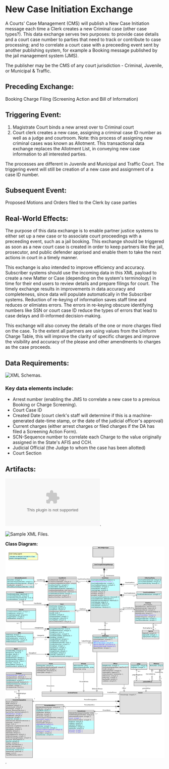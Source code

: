 # New Case Initiation Exchange

A Courts' Case Management (CMS) will publish a New Case Initiation message each time a Clerk creates a new Criminal case (other case types?). This data exchange serves two purposes: to provide case details and a court case number to parties that need to track or contribute to case processing; and to correlate a court case with a preceeding event sent by another publishing system, for example a Booking message published by the jail management system (JMS). 

The publisher may be the CMS of any court jurisdiction - Criminal, Juvenile, or Municipal & Traffic. 

## Preceding Exchange: 

Booking
Charge Filing (Screening Action and Bill of Information)

## Triggering Event:

1. Magistrate Court binds a new arrest over to Criminal court
2. Court clerk creates a new case, assigning a criminal case ID number as well as a judge and courtroom. 
Note: this process of assigning new criminal cases was known as Allotment. This transactional data exchange replaces the Allotment List, in conveying new case information to all interested parties.

The processes are different in Juvenile and Municipal and Traffic Court. The triggering event will still be creation of a new case and assignment of a case ID number. 

## Subsequent Event:
Proposed Motions and Orders filed to the Clerk by case parties

## Real-World Effects: 

The purpose of this data exchange is to enable partner justice systems to either set up a new case or to associate court proceedings with a preceeding event, such as a jail booking. This exchange should be triggered as soon as a new court case is created in order to keep partners like the jail, prosecutor, and public defender apprised and enable them to take the next actions in court in a timely manner. 

This exchange is also intended to improve efficiency and accuracy. Subscriber systems should use the incoming data in this XML payload to create a new Matter or Case (depending on the system's terminology) in time for their end users to review details and prepare filings for court. The timely exchange results in improvements in data accuracy and completeness, since data will populate automatically in the Subscriber systems. Reduction of re-keying of information saves staff time and reduces or elimiates errors.  The errors in re-keying obscure identifying numbers like SSN or court case ID reduce the types of errors that lead to case delays and ill-informed decision-making. 

This exchange will also convey the details of the one or more charges filed on the case. To the extent all partners are using values from the Uniform Charge Table, this will improve the clarity of specific charges and improve the visibility and accuracy of the please and other amendments to charges as the case proceeds. 

## Data Requirements:

![XML Schemas](https://github.com/CityOfNewOrleans/JTMP-Data-Exchange-Specs/tree/main/schemas/CaseInitiation_iepd/api/xml_schema).

### Key data elements include:
- Arrest number (enabling the JMS to correlate a new case to a previous Booking or Charge Screening). 
- Court Case ID
- Created Date (court clerk's staff will determine if this is a machine-generated date-time stamp, or the date of the judicial officer's approval)
- Current charges (either arrest charges or filed charges if the DA has filed a Screening Action Form). 
- SCN-Sequence number to correlate each Charge to the value originally assigned in the State's AFIS and CCH. 
- Judicial Official (the Judge to whom the case has been allotted)
- Court Section

## Artifacts:

![Mapping Spreadsheet](https://github.com/CityOfNewOrleans/JTMP-Data-Exchange-Specs/blob/main/schemas/CaseInitiation_iepd/artifacts/CaseInitiation_MappingSpreasheet.xlsx). 

![Sample XML Files](https://github.com/CityOfNewOrleans/JTMP-Data-Exchange-Specs/tree/main/schemas/CaseInitiation_iepd/examples).

**Class Diagram:** 
![Class Diagram](https://github.com/CityOfNewOrleans/JTMP-Data-Exchange-Specs/blob/main/schemas/CaseInitiation_iepd/artifacts/CaseInitiation_ClassDiagram.svg). 




